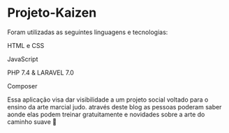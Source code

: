 # Projeto-Kaizen


Foram utilizadas as seguintes linguagens e tecnologias:

HTML e CSS

JavaScript

PHP 7.4 & LARAVEL 7.0

Composer

Essa aplicação  visa dar visibilidade a um projeto social voltado para o ensino da arte marcial judo.
através deste blog as pessoas poderam saber aonde elas podem treinar gratuitamente e novidades sobre a arte do caminho suave 🥋
